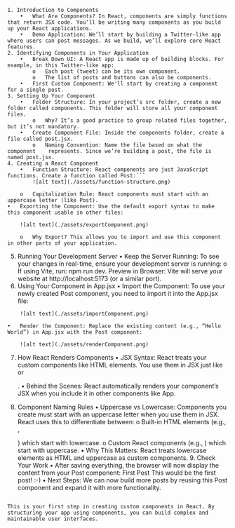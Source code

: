 ```
1. Introduction to Components
    •	What Are Components? In React, components are simply functions that return JSX code. You’ll be writing many components as you build up your React applications.
    •	Demo Application: We’ll start by building a Twitter-like app where users can post messages. As we build, we’ll explore core React features.
2. Identifying Components in Your Application
    •	Break Down UI: A React app is made up of building blocks. For example, in this Twitter-like app:
        o	Each post (tweet) can be its own component.
        o	The list of posts and buttons can also be components.
    •	First Custom Component: We'll start by creating a component for a single post.
3. Setting Up Your Component
    •	Folder Structure: In your project’s src folder, create a new folder called components. This folder will store all your component files.
        o	Why? It’s a good practice to group related files together, but it’s not mandatory.
    •	Create Component File: Inside the components folder, create a file called post.jsx.
        o	Naming Convention: Name the file based on what the component    represents. Since we’re building a post, the file is named post.jsx.
4. Creating a React Component
    •	Function Structure: React components are just JavaScript functions. Create a function called Post:```
        ![alt text](./assets/function-structure.png)
```
        o	Capitalization Rule: React components must start with an uppercase letter (like Post).
    •	Exporting the Component: Use the default export syntax to make this component usable in other files:
```
    ![alt text](./assets/exportComponent.png)
```
        o	Why Export? This allows you to import and use this component in other parts of your application.
5. Running Your Development Server
    •	Keep the Server Running: To see your changes in real-time, ensure your development server is running:
        o	If using Vite, run: npm run dev.
Preview in Browser: Vite will serve your website at http://localhost:5173 (or a similar port).
6. Using Your Component in App.jsx
    •	Import the Component: To use your newly created Post component, you need to import it into the App.jsx file:
```
    ![alt text](./assets/importComponent.png)
```
    •	Render the Component: Replace the existing content (e.g., “Hello World”) in App.jsx with the Post component:
```
    ![alt text](./assets/renderComponent.png)
```
7. How React Renders Components
    •	JSX Syntax: React treats your custom components like HTML elements. You use them in JSX just like <div> or <p>.
    •	Behind the Scenes: React automatically renders your component’s JSX when you include it in other components like App.
8. Component Naming Rules
    •	Uppercase vs Lowercase: Components you create must start with an uppercase letter when you use them in JSX. React uses this to differentiate between:
    o	Built-in HTML elements (e.g., <div>, <p>) which start with lowercase.
    o	Custom React components (e.g., <Post />) which start with uppercase.
    •	Why This Matters: React treats lowercase elements as HTML and uppercase as custom components. 9. Check Your Work
    •	After saving everything, the browser will now display the content from your Post component:
        First Post
        This would be the first post! :-)
    •	Next Steps: We can now build more posts by reusing this Post component and expand it with more functionality.
```

This is your first step in creating custom components in React. By structuring your app using components, you can build complex and maintainable user interfaces.
